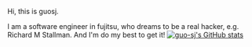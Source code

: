 Hi, this is guosj.

I am a software engineer in fujitsu, who dreams to be a real hacker, e.g. Richard M Stallman. And I'm do my best to get it!
[![guo-sj's GitHub stats](https://github-readme-stats.vercel.app/api?username=guo-sj)](https://github.com/anuraghazra/github-readme-stats)
